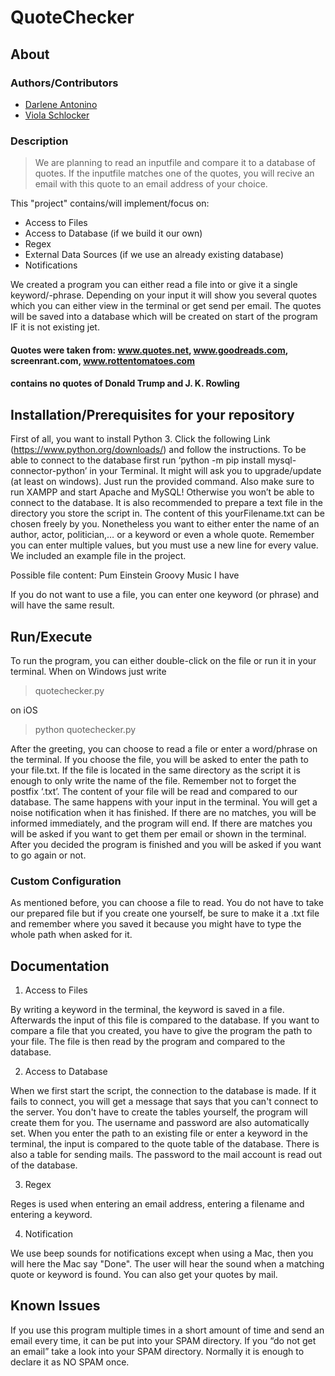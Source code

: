 # QuoteChecker

## About
### Authors/Contributors
* [Darlene Antonino](mailto:darlene.antonino@edu.fh-joanneum.at)
* [Viola Schlocker](mailto:viola.schlocker@edu.fh-joanneum.at)

### Description
> We are planning to read an inputfile and compare it to a database of quotes. If the inputfile matches one of the quotes, you will recive an email with this quote to an email address of your choice.


This "project" contains/will implement/focus on:
* Access to Files
* Access to Database (if we build it our own)
* Regex
* External Data Sources (if we use an already existing database)
* Notifications

We created a program you can either read a file into or give it a single keyword/-phrase. Depending on your input it will show you several quotes which you can either view in the terminal or get send per email. The quotes will be saved into a database which will be created on start of the program IF it is not existing jet.

#### Quotes were taken from: www.quotes.net, www.goodreads.com, screenrant.com, www.rottentomatoes.com
#### contains no quotes of Donald Trump and J. K. Rowling


## Installation/Prerequisites for your repository

First of all, you want to install Python 3. Click the following Link (https://www.python.org/downloads/) and follow the instructions. 
To be able to connect to the database first run ‘python -m pip install mysql-connector-python’ in your Terminal. It might will ask you to upgrade/update (at least on windows). Just run the provided command.
Also make sure to run XAMPP and start Apache and MySQL! Otherwise you won’t be able to connect to the database.
It is also recommended to prepare a text file in the directory you store the script in. The content of this yourFilename.txt can be chosen freely by you. Nonetheless you want to either enter the name of an author, actor, politician,… or a keyword or even a whole quote. Remember you can enter multiple values, but you must use a new line for every value. We included an example file in the project.

Possible file content:
Pum
Einstein
Groovy
Music
I have

If you do not want to use a file, you can enter one keyword (or phrase) and will have the same result.


## Run/Execute

To run the program, you can either double-click on the file or run it in your terminal. When on Windows just write 

> quotechecker.py

on iOS 

> python quotechecker.py

After the greeting, you can choose to read a file or enter a word/phrase on the terminal.
If you choose the file, you will be asked to enter the path to your file.txt. If the file is located in the same directory as the script it is enough to only write the name of the file. Remember not to forget the postfix ‘.txt’.
The content of your file will be read and compared to our database. The same happens with your input in the terminal. You will get a noise notification when it has finished. If there are no matches, you will be informed immediately, and the program will end. If there are matches you will be asked if you want to get them per email or shown in the terminal. After you decided the program is finished and you will be asked if you want to go again or not.


### Custom Configuration

As mentioned before, you can choose a file to read. You do not have to take our prepared file but if you create one yourself, be sure to make it a .txt file and remember where you saved it because you might have to type the whole path when asked for it.


## Documentation

1.	Access to Files

By writing a keyword in the terminal, the keyword is saved in a file. Afterwards the input of this file is compared to the database. If you want to compare a file that you created, you have to give the program the path to your file. The file is then read by the program and compared to the database.

2.	Access to Database

When we first start the script, the connection to the database is made. If it fails to connect, you will get a message that says that you can't connect to the server. You don't have to create the tables yourself, the program will create them for you. The username and password are also automatically set.
When you enter the path to an existing file or enter a keyword in the terminal, the input is compared to the quote table of the database. 
There is also a table for sending mails. The password to the mail account is read out of the database.

3.	Regex

Reges is used when entering an email address, entering a filename and entering a keyword.

4.	Notification

We use beep sounds for notifications except when using a Mac, then you will here the Mac say "Done". The user will hear the sound when a matching quote or keyword is found. 
You can also get your quotes by mail.

## Known Issues

If you use this program multiple times in a short amount of time and send an email every time, it can be put into your SPAM directory. If you “do not get an email” take a look into your SPAM directory. Normally it is enough to declare it as NO SPAM once.


